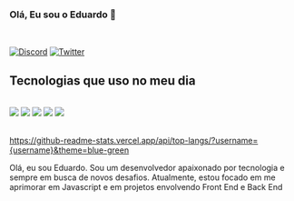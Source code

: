 ### Olá, Eu sou o Eduardo 👋
<br/>

[![Discord](https://img.shields.io/badge/Discord-7289DA?style=for-the-badge&logo=discord&logoColor=white)](https://discord.com/users/8919)
[![Twitter](https://img.shields.io/badge/Twitter-1DA1F2?style=for-the-badge&logo=twitter&logoColor=white)](https://twitter.com/_Sl6yer__)


## Tecnologias que uso no meu dia

<br/>

<div>
  <img src="https://img.shields.io/badge/JavaScript-F7DF1E?style=for-the-badge&logo=javascript&logoColor=black"/>
   <img src="https://img.shields.io/badge/HTML5-E34F26?style=for-the-badge&logo=html5&logoColor=white"/>
    <img src="https://img.shields.io/badge/CSS3-1572B6?style=for-the-badge&logo=css3&logoColor=white"/>
     <img src="https://img.shields.io/badge/Flutter-02569B?style=for-the-badge&logo=flutter&logoColor=white"/>
      <img src="https://img.shields.io/badge/Dart-0175C2?style=for-the-badge&logo=dart&logoColor=white"/>
</div>

<br/>

https://github-readme-stats.vercel.app/api/top-langs/?username={username}&theme=blue-green

Olá, eu sou Eduardo. Sou um desenvolvedor apaixonado por tecnologia e sempre em busca de novos desafios. Atualmente, estou focado em me aprimorar em Javascript e em projetos envolvendo Front End e Back End

